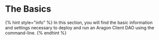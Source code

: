 # The Basics

{% hint style="info" %}
In this section, you will find the basic information and settings necessary to deploy and run an Aragon Client DAO using the command-line.&#x20;
{% endhint %}
